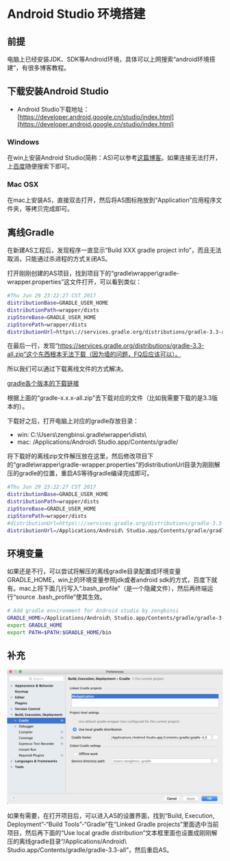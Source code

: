 # Android Studio 环境搭建

## 前提

电脑上已经安装JDK、SDK等Android环境，具体可以上网搜索“android环境搭建”，有很多博客教程。

## 下载安装Android Studio

- Android Studio下载地址：[https://developer.android.google.cn/studio/index.html](https://developer.android.google.cn/studio/index.html)  

### Windows

在win上安装Android Studio(简称：AS)可以参考[这篇博客](http://www.cnblogs.com/xdp-gacl/p/4329469.html?utm_source=tuicool)。如果连接无法打开，上[百度](http://www.baidu.com)随便搜索下即可。

### Mac OSX

在mac上安装AS，直接双击打开，然后将AS图标拖放到“Application”应用程序文件夹，等拷贝完成即可。

## 离线Gradle

在新建AS工程后，发现程序一直显示“Build XXX gradle project info”，而且无法取消，只能通过杀进程的方式关闭AS。

打开刚刚创建的AS项目，找到项目下的“gradle\wrapper\gradle-wrapper.properties”这文件打开，可以看到类似：

```sh  
#Thu Jun 29 23:22:27 CST 2017
distributionBase=GRADLE_USER_HOME
distributionPath=wrapper/dists
zipStoreBase=GRADLE_USER_HOME
zipStorePath=wrapper/dists
distributionUrl=https\://services.gradle.org/distributions/gradle-3.3-all.zip

```  

在最后一行，发现“https://services.gradle.org/distributions/gradle-3.3-all.zip”这个东西根本无法下载（因为墙的问题，FQ后应该可以）。

所以我们可以通过下载离线文件的方式解决。

[gradle各个版本的下载链接](http://download.csdn.net/album/detail/2265)

根据上面的“gradle-x.x.x-all.zip”去下载对应的文件（比如我需要下载的是3.3版本的）。  

下载好之后，打开电脑上对应的gradle存放目录：

- win: C:\Users\zengbinsi\.gradle\wrapper\dists\
- mac: /Applications/Android\ Studio.app/Contents/gradle/  

将下载好的离线zip文件解压放在这里，然后修改项目下的“gradle\wrapper\gradle-wrapper.properties”的distributionUrl目录为刚刚解压的gradle的位置，重启AS等待gradle编译完成即可。

```sh
#Thu Jun 29 23:22:27 CST 2017
distributionBase=GRADLE_USER_HOME
distributionPath=wrapper/dists
zipStoreBase=GRADLE_USER_HOME
zipStorePath=wrapper/dists
#distributionUrl=https\://services.gradle.org/distributions/gradle-3.3-all.zip
distributionUrl=/Applications/Android\ Studio.app/Contents/gradle/gradle-3.3-all
```

## 环境变量

如果还是不行，可以尝试将解压的离线gradle目录配置成环境变量GRADLE_HOME，win上的环境变量参照jdk或者android sdk的方式，百度下就有。mac上将下面几行写入“.bash_profile”（是一个隐藏文件），然后再终端运行“source .bash_profile”使其生效。

```sh
# Add gradle environment for Android studio by zengbinsi
GRADLE_HOME=/Applications/Android\ Studio.app/Contents/gradle/gradle-3.3
export GRADLE_HOME
export PATH=$PATH:$GRADLE_HOME/bin
```

## 补充

![项目gradle设置](res/01.png)

如果有需要，在打开项目后，可以进入AS的设置界面，找到“Build, Execution, Deployment”-“Build Tools”-“Gradle”在“Linked Gradle projects”里面选中当前项目，然后再下面的“Use local gradle distribution”文本框里面也设置成刚刚解压的离线gradle目录“/Applications/Android\ Studio.app/Contents/gradle/gradle-3.3-all”，然后重启AS。

